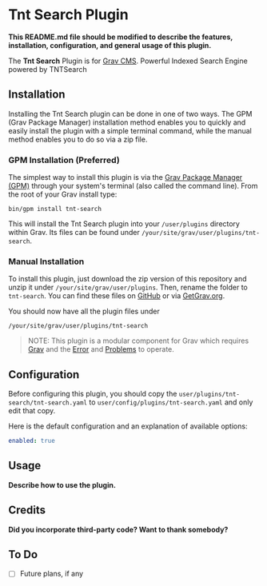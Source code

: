 # Tnt Search Plugin

**This README.md file should be modified to describe the features, installation, configuration, and general usage of this plugin.**

The **Tnt Search** Plugin is for [Grav CMS](http://github.com/getgrav/grav). Powerful Indexed Search Engine powered by TNTSearch

## Installation

Installing the Tnt Search plugin can be done in one of two ways. The GPM (Grav Package Manager) installation method enables you to quickly and easily install the plugin with a simple terminal command, while the manual method enables you to do so via a zip file.

### GPM Installation (Preferred)

The simplest way to install this plugin is via the [Grav Package Manager (GPM)](http://learn.getgrav.org/advanced/grav-gpm) through your system's terminal (also called the command line).  From the root of your Grav install type:

    bin/gpm install tnt-search

This will install the Tnt Search plugin into your `/user/plugins` directory within Grav. Its files can be found under `/your/site/grav/user/plugins/tnt-search`.

### Manual Installation

To install this plugin, just download the zip version of this repository and unzip it under `/your/site/grav/user/plugins`. Then, rename the folder to `tnt-search`. You can find these files on [GitHub](https://github.com/trilby-media-llc/grav-plugin-tnt-search) or via [GetGrav.org](http://getgrav.org/downloads/plugins#extras).

You should now have all the plugin files under

    /your/site/grav/user/plugins/tnt-search
	
> NOTE: This plugin is a modular component for Grav which requires [Grav](http://github.com/getgrav/grav) and the [Error](https://github.com/getgrav/grav-plugin-error) and [Problems](https://github.com/getgrav/grav-plugin-problems) to operate.

## Configuration

Before configuring this plugin, you should copy the `user/plugins/tnt-search/tnt-search.yaml` to `user/config/plugins/tnt-search.yaml` and only edit that copy.

Here is the default configuration and an explanation of available options:

```yaml
enabled: true
```

## Usage

**Describe how to use the plugin.**

## Credits

**Did you incorporate third-party code? Want to thank somebody?**

## To Do

- [ ] Future plans, if any

